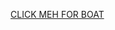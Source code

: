 
[CLICK MEH FOR BOAT](https://discord.com/oauth2/authorize?client_id=942610301357006938&permissions=8&scope=bot%20applications.commands)

